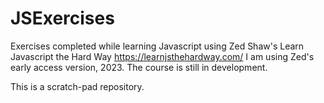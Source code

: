 # JSExercises
Exercises completed while learning Javascript using Zed Shaw's Learn Javascript the Hard Way https://learnjsthehardway.com/
I am using Zed's early access version, 2023. The course is still in development. 

This is a scratch-pad repository. 
